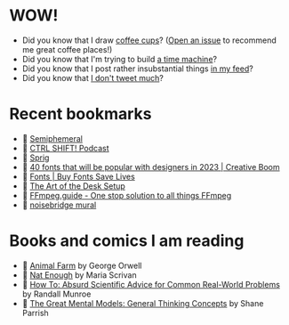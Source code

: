 # WOW!

- Did you know that I draw [coffee cups](https://papercups.mamuso.net/)? ([Open an issue](https://github.com/mamuso/papercups/issues) to recommend me great coffee places!)
- Did you know that I'm trying to build [a time machine](https://github.com/mamuso/fluxcapacitor)?
- Did you know that I post rather insubstantial things [in my feed](https://feed.mamuso.net/)?
- Did you know that [I don't tweet much](https://twitter.com/mamuso)?

# Recent bookmarks

- 👀 [Semiphemeral](https://semiphemeral.com/)
- 👀 [CTRL SHIFT! Podcast](https://podcast.humbleteam.com/)
- 👀 [Sprig](https://sprig.hackclub.com/)
- 👀 [40 fonts that will be popular with designers in 2023 | Creative Boom](https://www.creativeboom.com/resources/top-40-fonts-in-2023/)
- 👀 [Fonts | Buy Fonts Save Lives](https://buyfontssavelives.com/fonts/)
- 👀 [The Art of the Desk Setup](https://arun.is/blog/desk-setup/)
- 👀 [FFmpeg.guide - One stop solution to all things FFmpeg](https://ffmpeg.guide/)
- 👀 [noisebridge mural](https://sailorhg.com/mural.html)


# Books and comics I am reading

- 📘 [Animal Farm](https://www.goodreads.com/book/show/8349198) by George Orwell
- 📘 [Nat Enough](https://www.goodreads.com/book/show/45714795) by Maria Scrivan
- 📘 [How To: Absurd Scientific Advice for Common Real-World Problems](https://www.goodreads.com/book/show/43851501) by Randall Munroe
- 📘 [The Great Mental Models: General Thinking Concepts](https://www.goodreads.com/book/show/58103132) by Shane Parrish

